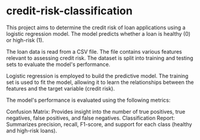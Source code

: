 # credit-risk-classification

This project aims to determine the credit risk of loan applications using a logistic regression model. The model predicts whether a loan is healthy (0) or high-risk (1).

The loan data is read from a CSV file. The file contains various features relevant to assessing credit risk. The dataset is split into training and testing sets to evaluate the model's performance. 

Logistic regression is employed to build the predictive model. The training set is used to fit the model, allowing it to learn the relationships between the features and the target variable (credit risk).

The model's performance is evaluated using the following metrics:

Confusion Matrix: Provides insight into the number of true positives, true negatives, false positives, and false negatives.
Classification Report: Summarizes precision, recall, F1-score, and support for each class (healthy and high-risk loans).